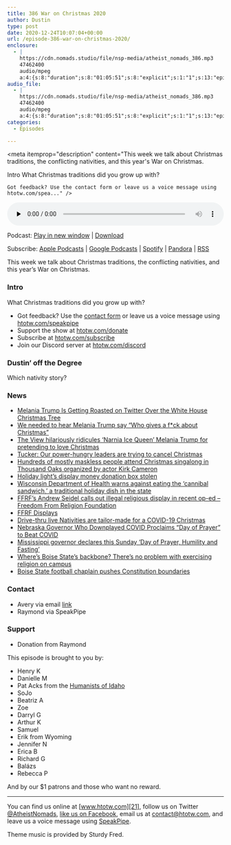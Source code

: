 ```yaml
---
title: 386 War on Christmas 2020
author: Dustin
type: post
date: 2020-12-24T10:07:04+00:00
url: /episode-386-war-on-christmas-2020/
enclosure:
  - |
    https://cdn.nomads.studio/file/nsp-media/atheist_nomads_386.mp3
    47462400
    audio/mpeg
    a:4:{s:8:"duration";s:8:"01:05:51";s:8:"explicit";s:1:"1";s:13:"episode_title";s:21:"War on Christmas 2020";s:10:"episode_no";s:3:"386";}
audio_file:
  - |
    https://cdn.nomads.studio/file/nsp-media/atheist_nomads_386.mp3
    47462400
    audio/mpeg
    a:4:{s:8:"duration";s:8:"01:05:51";s:8:"explicit";s:1:"1";s:13:"episode_title";s:21:"War on Christmas 2020";s:10:"episode_no";s:3:"386";}
categories:
  - Episodes

---
```

<div itemscope itemtype="http://schema.org/AudioObject">
  <meta itemprop="name" content="386 War on Christmas 2020" />
  
  <meta itemprop="uploadDate" content="2020-12-24T03:07:04-07:00" />
  
  <meta itemprop="encodingFormat" content="audio/mpeg" />
  
  <meta itemprop="duration" content="PT1H05M51S" />
  
  <meta itemprop="description" content="This week we talk about Christmas traditions, the conflicting nativities, and this year's War on Christmas.


Intro
What Christmas traditions did you grow up with?

 	Got feedback? Use the contact form or leave us a voice message using htotw.com/spea..." />
  
  <meta itemprop="contentUrl" content="https://dts.podtrac.com/redirect.mp3/cdn.nomads.studio/file/nsp-media/atheist_nomads_386.mp3" />
  
  <meta itemprop="contentSize" content="45.3" />
  </p> 
  
  <div class="powerpress_player" id="powerpress_player_8649">
    <audio class="wp-audio-shortcode" id="audio-4683-393" preload="none" style="width: 100%;" controls="controls"><source type="audio/mpeg" src="https://dts.podtrac.com/redirect.mp3/cdn.nomads.studio/file/nsp-media/atheist_nomads_386.mp3?_=393" /><a href="https://dts.podtrac.com/redirect.mp3/cdn.nomads.studio/file/nsp-media/atheist_nomads_386.mp3">https://dts.podtrac.com/redirect.mp3/cdn.nomads.studio/file/nsp-media/atheist_nomads_386.mp3</a></audio>
  </div>
</div>

<p class="powerpress_links powerpress_links_mp3">
  Podcast: <a href="https://dts.podtrac.com/redirect.mp3/cdn.nomads.studio/file/nsp-media/atheist_nomads_386.mp3" class="powerpress_link_pinw" target="_blank" title="Play in new window" onclick="return powerpress_pinw('https://htotw.com/?powerpress_pinw=4683-podcast');" rel="nofollow">Play in new window</a> | <a href="https://dts.podtrac.com/redirect.mp3/cdn.nomads.studio/file/nsp-media/atheist_nomads_386.mp3" class="powerpress_link_d" title="Download" rel="nofollow" download="atheist_nomads_386.mp3">Download</a>
</p>

<p class="powerpress_links powerpress_subscribe_links">
  Subscribe: <a href="https://podcasts.apple.com/us/podcast/humanists-take-on-the-world/id530050098?mt=2&ls=1" class="powerpress_link_subscribe powerpress_link_subscribe_itunes" target="_blank" title="Subscribe on Apple Podcasts" rel="nofollow">Apple Podcasts</a> | <a href="https://www.google.com/podcasts?feed=aHR0cDovL2F0aGVpc3Rub21hZHMubGlic3luLmNvbS9yc3M%3D" class="powerpress_link_subscribe powerpress_link_subscribe_googleplay" target="_blank" title="Subscribe on Google Podcasts" rel="nofollow">Google Podcasts</a> | <a href="https://open.spotify.com/show/3LzK2xZGike6Tc1GEMtMbr?si=LieN9SNuTpq96smuaUsH8A" class="powerpress_link_subscribe powerpress_link_subscribe_spotify" target="_blank" title="Subscribe on Spotify" rel="nofollow">Spotify</a> | <a href="https://www.pandora.com/podcast/atheist-nomads/PC:10122?corr=62071012&part=ug" class="powerpress_link_subscribe powerpress_link_subscribe_pandora" target="_blank" title="Subscribe on Pandora" rel="nofollow">Pandora</a> | <a href="https://htotw.com/feed/podcast/" class="powerpress_link_subscribe powerpress_link_subscribe_rss" target="_blank" title="Subscribe via RSS" rel="nofollow">RSS</a>
</p>

This week we talk about Christmas traditions, the conflicting nativities, and this year&#8217;s War on Christmas.

<!--more-->

### Intro

What Christmas traditions did you grow up with?

  * Got feedback? Use the <a href="https://htotw.com/contact" target="_blank" rel="noopener">contact form</a> or leave us a voice message using [htotw.com/speakpipe][1]
  * Support the show at [htotw.com/donate][2]
  * Subscribe at [htotw.com/subscribe][3]
  * Join our Discord server at [htotw.com/discord][4]

### Dustin&#8217; off the Degree

Which nativity story?

### News

  *  [Melania Trump Is Getting Roasted on Twitter Over the White House Christmas Tree][5]
  *  [We needed to hear Melania Trump say &#8220;Who gives a f*ck about Christmas&#8221;][6]
  *  [The View hilariously ridicules &#8216;Narnia Ice Queen&#8217; Melania Trump for pretending to love Christmas][7]
  *  [Tucker: Our power-hungry leaders are trying to cancel Christmas][8]
  *  [Hundreds of mostly maskless people attend Christmas singalong in Thousand Oaks organized by actor Kirk Cameron][9]
  *  [Holiday light&#8217;s display money donation box stolen][10]
  *  [Wisconsin Department of Health warns against eating the &#8216;cannibal sandwich,&#8217; a traditional holiday dish in the state][11]
  *  [FFRF&#8217;s Andrew Seidel calls out illegal religious display in recent op-ed &#8211; Freedom From Religion Foundation][12]
  * [FFRF Displays][13]
  *  [Drive-thru live Nativities are tailor-made for a COVID-19 Christmas][14]
  *  [Nebraska Governor Who Downplayed COVID Proclaims &#8220;Day of Prayer&#8221; to Beat COVID][15]
  *  [Mississippi governor declares this Sunday &#8216;Day of Prayer, Humility and Fasting&#8217;][16]
  *  [Where&#8217;s Boise State&#8217;s backbone? There&#8217;s no problem with exercising religion on campus][17]
  *  [Boise State football chaplain pushes Constitution boundaries][18]

### Contact

  * Avery via email  [link][19]
  * Raymond via SpeakPipe

### Support

  * Donation from Raymond

This episode is brought to you by:

  * Henry K
  * Danielle M
  * Pat Acks from the [Humanists of Idaho][20]
  * SoJo
  * Beatriz A
  * Zoe
  * Darryl G
  * Arthur K
  * Samuel
  * Erik from Wyoming
  * Jennifer N
  * Erica B
  * Richard G
  * Balázs
  * Rebecca P

And by our $1 patrons and those who want no reward.

* * *

You can find us online at [www.htotw.com][21], follow us on Twitter [@AtheistNomads][22], [like us on Facebook][23], email us at <contact@htotw.com>, and leave us a voice message using [SpeakPipe][1].

Theme music is provided by Sturdy Fred.

 [1]: https://htotw.com/speakpipe
 [2]: https://htotw.com/donate
 [3]: https://htotw.com/subscribe
 [4]: https://htotw.com/discord
 [5]: https://www.glamour.com/story/melania-trump-is-getting-roasted-on-twitter-over-the-white-house-christmas-tree
 [6]: https://www.salon.com/2020/11/26/we-needed-to-hear-melania-trump-say-who-gives-a-fck-about-christmas/
 [7]: https://www.rawstory.com/2020/11/the-view-hilariously-ridicules-narnia-ice-queen-melania-trump-for-pretending-to-love-christmas/
 [8]: https://www.msn.com/en-us/video/news/tucker-our-power-hungry-leaders-are-trying-to-cancel-christmas/vi-BB1bCbAh
 [9]: https://ktla.com/news/local-news/hundreds-of-mostly-maskless-people-attend-christmas-singalong-in-thousand-oaks-organized-by-actor-kirk-cameron/
 [10]: https://www.wfmynews2.com/article/life/holidays/grinch-steals-holiday-light-displays-donation-box-300-in-cash-meant-for-children-in-hospital/83-4ffe4bed-8e50-4c09-8c53-c2a1a589271e
 [11]: https://www.cnn.com/2020/12/14/us/cannibal-sandwich-wisconsin-trnd/index.html
 [12]: https://ffrf.org/news/news-releases/item/38259-ffrf-s-andrew-seidel-calls-out-illegal-religious-display-in-recent-op-ed
 [13]: https://ffrf.org/news/news-releases
 [14]: https://religionnews.com/2020/12/04/drive-thru-live-nativities-take-the-spotlight-amid-a-covid-19-christmas/
 [15]: https://friendlyatheist.patheos.com/2020/12/19/nebraska-governor-who-downplayed-covid-proclaims-day-of-prayer-to-beat-covid/
 [16]: https://www.wtva.com/content/state/Mississippi-governor-declares-this-Sunday-Day-of-Prayer-Humility-and-Fasting-573408791.html
 [17]: https://www.msn.com/en-us/news/world/where-s-boise-state-s-backbone-there-s-no-problem-with-exercising-religion-on-campus/ar-BB1c1Ovg
 [18]: https://www.idahostatesman.com/sports/college/mountain-west/boise-state-university/boise-state-football/article247902250.html
 [19]: https://thesatanictemple.com/pages/church-of-satan-vs-satanic-temple
 [20]: https://www.humanistsofidaho.org/
 [21]: https://www.htotw.com/
 [22]: https://twitter.com/AtheistNomads
 [23]: https://htotw.com/facebook